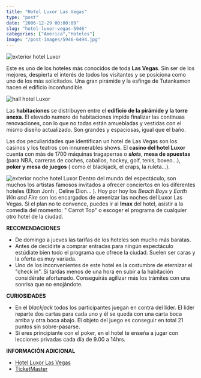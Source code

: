 ```yaml
---
title: "Hotel Luxor Las Vegas"
type: "post"
date: "2006-12-29 00:00:00"
slug: "hotel-luxor-vegas-5946"
categories: ["América","Hoteles"]
image: "/post-images/5946-6494.jpg"
---
```


![exterior hotel Luxor](/post-images/5946-6494.jpg "exterior hotel Luxor")

Este es uno de los hoteles más conocidos de toda **Las Vegas**. Sin ser de los mejores, despierta el interés de todos los visitantes y se posiciona como uno de los más solicitados. Una gran pirámide y la esfinge de Tutankamon hacen el edificio inconfundible.

![hall hotel Luxor](/post-images/5946-6495.jpg "hall hotel Luxor")

Las **habitaciones** se distribuyen entre el **edificio de la pirámide y la torre anexa**. El elevado numero de habitaciones impide finalizar las continuas renovaciones, con lo que no todas están amuebladas y vestidas con el mismo diseño actualizado. Son grandes y espaciosas, igual que el baño.

Las dos peculiaridades que identifican un hotel de Las Vegas son los casinos y los teatros con innumerables shows. El **casino del hotel Luxor** cuenta con más de 1700 máquinas tragaperras o ***slots***, **mesa de apuestas** (para NBA, carreras de coches, caballos, hockey, golf, tenis, boxeo...), **poker y mesa de juegos** ( como el blackjack, el craps, la ruleta...).

![exterior noche hotel Luxor](/post-images/5946-6496.jpg "exterior noche hotel Luxor") Dentro del mundo del espectáculo, son muchos los artistas famosos invitados a ofrecer conciertos en los diferentes hoteles (Elton Jonh , Celine Dion... ). Hoy por hoy los *Beach Boys* y *Earth Win and Fire* son los encargados de amenizar las noches del Luxor Las Vegas. Si el plan no te convence, puedes ir al **Imax** del hotel, asistir a la comedia del momento: " Carrot Top" o escoger el programa de cualquier otro hotel de la ciudad.

**RECOMENDACIONES**

- De domingo a jueves las tarifas de los hoteles son mucho más baratas.
- Antes de decidirte a comprar entradas para ningún espectáculo estúdiate bien todo el programa que ofrece la ciudad. Suelen ser caras y la oferta es muy variada.
- Uno de los inconvenientes de este hotel es la costumbre de eternizar el "check in". Si tardas menos de una hora en subir a la habitación considérate afortunado. Conseguirás agilizar más los trámites con una sonrisa que no enojándote.

**CURIOSIDADES**

- En el *blackjack* todos los participantes juegan en contra del lider. El lider reparte dos cartas para cada uno y él se queda con una carta boca arriba y otra boca abajo. El objeto del juego es conseguir en total 21 puntos sin sobre-pasarse.
- Si eres principiante con el poker, en el hotel te enseña a jugar con lecciones privadas cada día de 9.00 a 14hrs.

**INFORMACIÓN ADICIONAL**

- [Hotel Luxor Las Vegas](http://www.luxor.com/)
- [TicketMaster](http://www.ticketmaster.com)